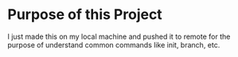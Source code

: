 # Purpose of this Project
I just made this on my local machine and pushed it to remote for the purpose of understand common commands like init, branch, etc.
